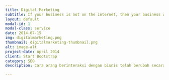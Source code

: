 ```yaml
---
title: Digital Marketing
subtitle: If your business is not on the internet, then your business will be out of business
layout: default
modal-id: 1
modal-class: service
date: 2014-07-15
img: digitalmarketing.png
thumbnail: digitalmarketing-thumbnail.png
alt: image-alt
project-date: April 2014
client: Start Bootstrap
category: SEO
description: Cara orang berinteraksi dengan bisnis telah berubah secara dramatis selama beberapa tahun terakhir dengan munculnya media online. Konsumen menghabiskan banyak waktu secara online, baik untuk kegiatan terkait pekerjaan atau hanya sekedar menghabiskan waktu.<br/><br/>Karena pergeseran perilaku konsumen ini, digital marketing menjadi bagian penting dari strategi keseluruhan perusahaan untuk sukses. Salah satu manfaat utama melakukan digital marketing Anda adalah kemudahan hasil yang bisa dilacak dan diukur kinerjanya. Anda dapat dengan cepat melihat tingkat respons pelanggan dan mengukur keberhasilan kampanye pemasaran Anda secara real-time, memungkinkan Anda merencanakan lebih efektif untuk strategi berikutnya.<br/><br/>Mungkin Anda sudah berhasil dalam bisnis Anda tetapi Anda tahu bahwa ada banyak ruang untuk pertumbuhan. Mengikuti pelatihan bukan hanya tentang memperbaiki masalah atau menghilangkan hambatan. Ini tentang menciptakan kemungkinan baru, memberi Anda strategi yang lebih baik, dan meningkatkan apa yang sudah Anda lakukan. Untuk membantu Anda melakukan hal itu, Erudite Training hadir untuk membantu Anda melakukan implementasi strategi digital marketing yang paling efektif dan sesuai dengan kebutuhan bisnis Anda. Fasilitator Pelatihan digital marketing kami telah mendapatkan sertifikasi internasional dan terbukti berpengalaman membantu banyak perusahaan dengan berbagai latar belakang bidang untuk meningkatkan pertumbuhan bisnis.

---
```

